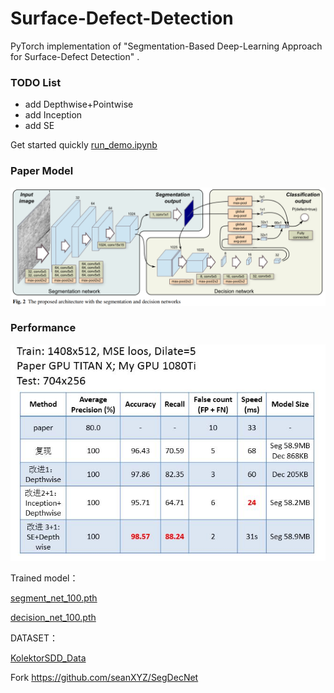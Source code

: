 # Surface-Defect-Detection
PyTorch implementation of "Segmentation-Based Deep-Learning Approach for Surface-Defect Detection" .



### TODO List

* add Depthwise+Pointwise 
* add Inception
* add SE

Get started quickly [run_demo.ipynb](https://github.com/mengcius/Surface-Defect-Detection/blob/master/run_demo.ipynb)



### Paper Model

![model](./image/model.png)



### Performance

![1577236972283](./image/per.JPG)



Trained model：

[segment_net_100.pth](https://mengcius.coding.net/s/0d5a3e8f-2305-47c6-a85f-5954e005dfaa)

[decision_net_100.pth](https://github.com/mengcius/Surface-Defect-Detection/blob/master/saved_models/decision_net_100.pth)


DATASET：

[KolektorSDD_Data](https://mengcius.coding.net/api/share/download/2e3e085d-d26c-4c63-b57d-a3f066443d89)


Fork https://github.com/seanXYZ/SegDecNet

